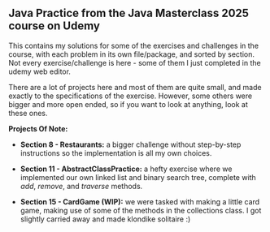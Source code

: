 ## Java Practice from the Java Masterclass 2025 course on Udemy

This contains my solutions for some of the exercises and challenges in the course, with 
each problem in its own file/package, and sorted by section. 
Not every exercise/challenge is here - some of them I just completed in the udemy web editor.

There are a lot of projects here and most of them are quite small, and made exactly to the specifications of the exercise.
However, some others were bigger and more open ended, so if you want to look at anything, look at these ones.

**Projects Of Note:**

- **Section 8 - Restaurants:** a bigger challenge without step-by-step instructions so the 
implementation is all my own choices.

- **Section 11 - AbstractClassPractice:** a hefty exercise where we implemented our own linked 
list and binary search tree, complete with *add*, *remove*, and *traverse* methods.

- **Section 15 - CardGame (WIP):** we were tasked with making a little card game, making use of some of the methods in the collections class.
I got slightly carried away and made klondike solitaire :)

